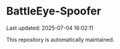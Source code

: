 # BattleEye-Spoofer

Last updated: 2025-07-04 16:02:11

This repository is automatically maintained.
